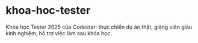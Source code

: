 # khoa-hoc-tester
Khóa học Tester 2025 của Codestar: thực chiến dự án thật, giảng viên giàu kinh nghiệm, hỗ trợ việc làm sau khóa học.
